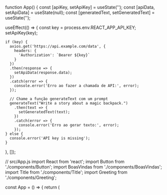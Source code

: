 function App() {
  const [apiKey, setApiKey] = useState('');
  const [apiData, setApiData] = useState(null);
  const [generatedText, setGeneratedText] = useState('');

  useEffect(() => {
    const key = process.env.REACT_APP_API_KEY;
    setApiKey(key);

    if (key) {
      axios.get('https://api.example.com/data', {
        headers: {
          'Authorization': `Bearer ${key}`
        }
      })
      .then(response => {
        setApiData(response.data);
      })
      .catch(error => {
        console.error('Erro ao fazer a chamada de API:', error);
      });

      // Chame a função generateText com um prompt
      generateText("Write a story about a magic backpack.")
        .then(text => {
          setGeneratedText(text);
        })
        .catch(error => {
          console.error('Erro ao gerar texto:', error);
        });
    } else {
      console.error('API key is missing');
    }
  }, []);

// src/App.js
import React from 'react';
import Button from './components/Button';
import BoasVindas from './components/BoasVindas';
import Title from './components/Title';
import Greeting from './components/Greeting';

const App = () => {
  return (
    <div className="App">
      <Title text="Página Inicial" />
      <BoasVindas />
      <Greeting name="Guilherme" />
      <Greeting name="Danielle" />
      <Greeting name="Andrea" />
      <Button label="Clique aqui" />
      <Title text="Sobre Nós" />
      <Title text="Contatos" />
    </div>
  );
};

export default App;


# Getting Started with Create React App

This project was bootstrapped with [Create React App](https://github.com/facebook/create-react-app).

## Available Scripts

In the project directory, you can run:

### `npm start`

Runs the app in the development mode.\
Open [http://localhost:3000](http://localhost:3000) to view it in your browser.

The page will reload when you make changes.\
You may also see any lint errors in the console.

### `npm test`

Launches the test runner in the interactive watch mode.\
See the section about [running tests](https://facebook.github.io/create-react-app/docs/running-tests) for more information.

### `npm run build`

Builds the app for production to the `build` folder.\
It correctly bundles React in production mode and optimizes the build for the best performance.

The build is minified and the filenames include the hashes.\
Your app is ready to be deployed!

See the section about [deployment](https://facebook.github.io/create-react-app/docs/deployment) for more information.

### `npm run eject`

**Note: this is a one-way operation. Once you `eject`, you can't go back!**

If you aren't satisfied with the build tool and configuration choices, you can `eject` at any time. This command will remove the single build dependency from your project.

Instead, it will copy all the configuration files and the transitive dependencies (webpack, Babel, ESLint, etc) right into your project so you have full control over them. All of the commands except `eject` will still work, but they will point to the copied scripts so you can tweak them. At this point you're on your own.

You don't have to ever use `eject`. The curated feature set is suitable for small and middle deployments, and you shouldn't feel obligated to use this feature. However we understand that this tool wouldn't be useful if you couldn't customize it when you are ready for it.

## Learn More

You can learn more in the [Create React App documentation](https://facebook.github.io/create-react-app/docs/getting-started).

To learn React, check out the [React documentation](https://reactjs.org/).

### Code Splitting

This section has moved here: [https://facebook.github.io/create-react-app/docs/code-splitting](https://facebook.github.io/create-react-app/docs/code-splitting)

### Analyzing the Bundle Size

This section has moved here: [https://facebook.github.io/create-react-app/docs/analyzing-the-bundle-size](https://facebook.github.io/create-react-app/docs/analyzing-the-bundle-size)

### Making a Progressive Web App

This section has moved here: [https://facebook.github.io/create-react-app/docs/making-a-progressive-web-app](https://facebook.github.io/create-react-app/docs/making-a-progressive-web-app)

### Advanced Configuration

This section has moved here: [https://facebook.github.io/create-react-app/docs/advanced-configuration](https://facebook.github.io/create-react-app/docs/advanced-configuration)

### Deployment

This section has moved here: [https://facebook.github.io/create-react-app/docs/deployment](https://facebook.github.io/create-react-app/docs/deployment)

### `npm run build` fails to minify

This section has moved here: [https://facebook.github.io/create-react-app/docs/troubleshooting#npm-run-build-fails-to-minify](https://facebook.github.io/create-react-app/docs/troubleshooting#npm-run-build-fails-to-minify)
